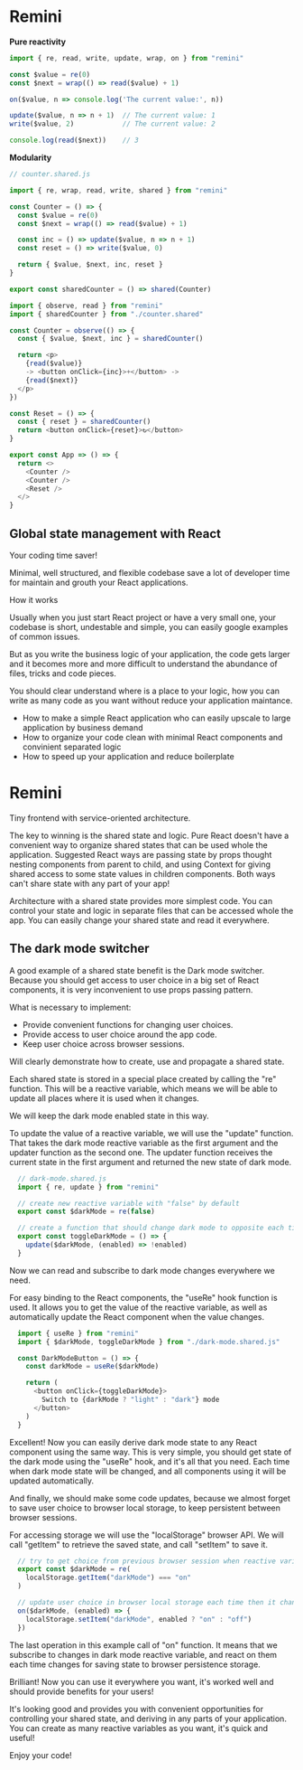 # Remini

**Pure reactivity**

```javascript
import { re, read, write, update, wrap, on } from "remini"

const $value = re(0)
const $next = wrap(() => read($value) + 1)

on($value, n => console.log('The current value:', n))

update($value, n => n + 1)  // The current value: 1
write($value, 2)            // The current value: 2

console.log(read($next))    // 3
```

**Modularity**

```javascript
// counter.shared.js

import { re, wrap, read, write, shared } from "remini"

const Counter = () => {
  const $value = re(0)
  const $next = wrap(() => read($value) + 1)

  const inc = () => update($value, n => n + 1)
  const reset = () => write($value, 0)

  return { $value, $next, inc, reset }
}

export const sharedCounter = () => shared(Counter)
```

```javascript
import { observe, read } from "remini"
import { sharedCounter } from "./counter.shared"

const Counter = observe(() => {
  const { $value, $next, inc } = sharedCounter()

  return <p>
    {read($value)}
    -> <button onClick={inc}>+</button> ->
    {read($next)}
  </p>
})

const Reset = () => {
  const { reset } = sharedCounter()
  return <button onClick={reset}>↻</button>
}

export const App => () => {
  return <>
    <Counter />
    <Counter />
    <Reset />
  </>
}
```


## Global state management with React

<!-- Perfect code-splitting, pretty and minimalistic syntax, well structured and maintainable codebase. -->

Your coding time saver!

Minimal, well structured, and flexible codebase save a lot of developer time for maintain and grouth your React applications.

How it works

Usually when you just start React project or have a very small one, your codebase is short, undestable and simple, you can easily google examples of common issues.

But as you write the business logic of your application, the code gets larger and it becomes more and more difficult to understand the abundance of files, tricks and code pieces.

You should clear understand where is a place to your logic, how you can write as many code as you want without reduce your application maintance.

- How to make a simple React application who can easily upscale to large application by business demand
- How to organize your code clean with minimal React components and convinient separated logic
- How to speed up your application and reduce boilerplate

# Remini

Tiny frontend with service-oriented architecture.

The key to winning is the shared state and logic. Pure React doesn't have a convenient way to organize shared states that can be used whole the application. Suggested React ways are passing state by props thought nesting components from parent to child, and using Context for giving shared access to some state values in children components. Both ways can't share state with any part of your app!

Architecture with a shared state provides more simplest code. You can control your state and logic in separate files that can be accessed whole the app. You can easily change your shared state and read it everywhere.

## The dark mode switcher

A good example of a shared state benefit is the Dark mode switcher. Because you should get access to user choice in a big set of React components, it is very inconvenient to use props passing pattern.

What is necessary to implement:

- Provide convenient functions for changing user choices.
- Provide access to user choice around the app code.
- Keep user choice across browser sessions.

Will clearly demonstrate how to create, use and propagate a shared state.

Each shared state is stored in a special place created by calling the "re" function. This will be a reactive variable, which means we will be able to update all places where it is used when it changes.

We will keep the dark mode enabled state in this way.

To update the value of a reactive variable, we will use the "update" function. That takes the dark mode reactive variable as the first argument and the updater function as the second one. The updater function receives the current state in the first argument and returned the new state of dark mode.

```javascript
  // dark-mode.shared.js
  import { re, update } from "remini"

  // create new reactive variable with "false" by default
  export const $darkMode = re(false)

  // create a function that should change dark mode to opposite each time calling
  export const toggleDarkMode = () => {
    update($darkMode, (enabled) => !enabled)
  }
```

Now we can read and subscribe to dark mode changes everywhere we need.

For easy binding to the React components, the "useRe" hook function is used. It allows you to get the value of the reactive variable, as well as automatically update the React component when the value changes.

```javascript
  import { useRe } from "remini"
  import { $darkMode, toggleDarkMode } from "./dark-mode.shared.js"

  const DarkModeButton = () => {
    const darkMode = useRe($darkMode)

    return (
      <button onClick={toggleDarkMode}>
        Switch to {darkMode ? "light" : "dark"} mode
      </button>
    )
  }
```

Excellent! Now you can easily derive dark mode state to any React component using the same way. This is very simple, you should get state of the dark mode using the "useRe" hook, and it's all that you need. Each time when dark mode state will be changed, and all components using it will be updated automatically.

And finally, we should make some code updates, because we almost forget to save user choice to browser local storage, to keep persistent between browser sessions.

For accessing storage we will use the "localStorage" browser API. We will call "getItem" to retrieve the saved state, and call "setItem" to save it.

```javascript
  // try to get choice from previous browser session when reactive variable create
  export const $darkMode = re(
    localStorage.getItem("darkMode") === "on"
  )
```

```javascript
  // update user choice in browser local storage each time then it changed
  on($darkMode, (enabled) => {
    localStorage.setItem("darkMode", enabled ? "on" : "off")
  })
```

The last operation in this example call of "on" function. It means that we subscribe to changes in dark mode reactive variable, and react on them each time changes for saving state to browser persistence storage.

Brilliant! Now you can use it everywhere you want, it's worked well and should provide benefits for your users!

It's looking good and provides you with convenient opportunities for controlling your shared state, and deriving in any parts of your application. You can create as many reactive variables as you want, it's quick and useful!

<!--

## Modularity
- No need to wrap Application to Context Provider for each module
- import and using, easy code for embbedding
- created just when it used, by demand, that increase in performance

## Work together with Redux

## The authorized user state

## Product cart

-->

Enjoy your code!

